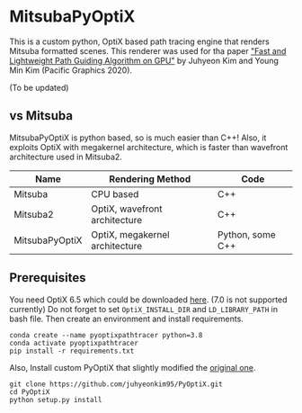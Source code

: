 # MitsubaPyOptiX

This is a custom python, OptiX based path tracing engine that renders Mitsuba formatted scenes.
This renderer was used for tha paper ["Fast and Lightweight Path Guiding Algorithm on GPU"](https://diglib.eg.org/handle/10.2312/pg20211379) by Juhyeon Kim and Young Min Kim (Pacific Graphics 2020).

(To be updated)

## vs Mitsuba
MitsubaPyOptiX is python based, so is much easier than C++!
Also, it exploits OptiX with megakernel architecture, 
which is faster than wavefront architecture used in Mitsuba2.

| Name           | Rendering Method               | Code             |
|----------------|--------------------------------|------------------|
| Mitsuba        | CPU based                      | C++              |
| Mitsuba2       | OptiX, wavefront architecture  | C++              |
| MitsubaPyOptiX | OptiX, megakernel architecture | Python, some C++ |

## Prerequisites
You need OptiX 6.5 which could be downloaded 
[here](https://developer.nvidia.com/designworks/optix/downloads/legacy).
(7.0 is not supported currently)
Do not forget to set `OptiX_INSTALL_DIR` and `LD_LIBRARY_PATH` in bash file.
Then create an environment and install requirements.
```
conda create --name pyoptixpathtracer python=3.8
conda activate pyoptixpathtracer
pip install -r requirements.txt
```

Also, Install custom PyOptiX that slightly modified the [original one](https://github.com/MathGaron/PyOptiX).
```
git clone https://github.com/juhyeonkim95/PyOptiX.git
cd PyOptiX
python setup.py install
```
